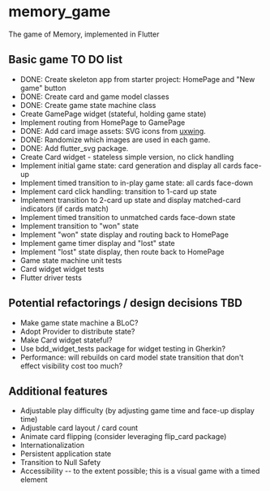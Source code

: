 # memory_game

The game of Memory, implemented in Flutter

## Basic game TO DO list
- DONE: Create skeleton app from starter project: HomePage and "New game" button
- DONE: Create card and game model classes
- DONE: Create game state machine class
- Create GamePage widget (stateful, holding game state)
- Implement routing from HomePage to GamePage
- DONE: Add card image assets: SVG icons from <a href="https://uxwing.com/">uxwing</a>.
- DONE: Randomize which images are used in each game.
- DONE: Add flutter_svg package.
- Create Card widget - stateless simple version, no click handling
- Implement initial game state: card generation and display all cards face-up
- Implement timed transition to in-play game state: all cards face-down
- Implement card click handling: transition to 1-card up state
- Implement transition to 2-card up state and display matched-card indicators (if cards match)
- Implement timed transition to unmatched cards face-down state
- Implement transition to "won" state 
- Implement "won" state display and routing back to HomePage
- Implement game timer display and "lost" state
- Implement "lost" state display, then route back to HomePage
- Game state machine unit tests
- Card widget widget tests
- Flutter driver tests

## Potential refactorings / design decisions TBD
- Make game state machine a BLoC?
- Adopt Provider to distribute state?
- Make Card widget stateful?
- Use bdd_widget_tests package for widget testing in Gherkin?
- Performance: will rebuilds on card model state transition that don't effect visibility cost too much?

## Additional features 
- Adjustable play difficulty (by adjusting game time and face-up display time)
- Adjustable card layout / card count
- Animate card flipping (consider leveraging flip_card package)
- Internationalization
- Persistent application state
- Transition to Null Safety
- Accessibility -- to the extent possible; this is a visual game with a timed element

